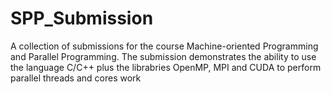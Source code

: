 # SPP_Submission
 A collection of submissions for the course Machine-oriented Programming and Parallel Programming. The submission demonstrates the ability to use the language C/C++ plus the librabries OpenMP, MPI and CUDA to perform parallel threads and cores work

